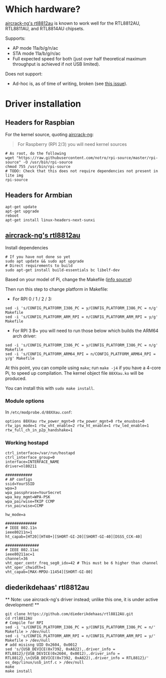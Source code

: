 # Which hardware?

[aircrack-ng's rtl8812au](https://github.com/aircrack-ng/rtl8812au) is known to work well for the RTL8812AU, RTL8811AU, and RTL8814AU chipsets. 

Supports:
- AP mode 11a/b/g/n/ac
- STA mode 11a/b/g/n/ac
- Full expected speed for both (just over half theoretical maximum throughput is achieved if not USB limited).

Does not support:
- Ad-hoc is, as of time of writing, broken (see [this issue](https://github.com/aircrack-ng/rtl8812au/issues/311)).

# Driver installation

## Headers for Raspbian

For the kernel source, quoting [aircrack-ng](https://github.com/aircrack-ng/rtl8812au/blob/v5.2.20/README.md):

> For Raspberry (RPI 2/3) you will need kernel sources
```
# As root, do the following
wget "https://raw.githubusercontent.com/notro/rpi-source/master/rpi-source" -O /usr/bin/rpi-source
chmod 755 /usr/bin/rpi-source
# TODO: Check that this does not require dependencies not present in lite img
rpi-source 
```

## Headers for Armbian

```
apt-get update
apt-get upgrade
reboot
apt-get install linux-headers-next-sunxi
```

## [aircrack-ng's rtl8812au](https://github.com/aircrack-ng/rtl8812au)

Install dependencies
```
# If you have not done so yet
sudo apt update && sudo apt upgrade
# Direct requirements to build
sudo apt-get install build-essentials bc libelf-dev
```

Based on your model of Pi, change the Makefile ([info source](https://github.com/aircrack-ng/rtl8812au/blob/v5.2.20/README.md))

Then run this step to change platform in Makefile:

- For RPI 0 / 1 / 2 / 3:

```
sed -i 's/CONFIG_PLATFORM_I386_PC = y/CONFIG_PLATFORM_I386_PC = n/g' Makefile
sed -i 's/CONFIG_PLATFORM_ARM_RPI = n/CONFIG_PLATFORM_ARM_RPI = y/g' Makefile
```

- For RPI 3 B+ you will need to run those below which builds the ARM64 arch driver:

```
sed -i 's/CONFIG_PLATFORM_I386_PC = y/CONFIG_PLATFORM_I386_PC = n/g' Makefile
sed -i 's/CONFIG_PLATFORM_ARM64_RPI = n/CONFIG_PLATFORM_ARM64_RPI = y/g' Makefile
```

At this point, you can compile using `make`; run `make -j4` if you have a 4-core Pi, to speed up compilation. The kernel object file `88XXau.ko` will be produced.

You can install this with `sudo make install`.

### Module options

In `/etc/modprobe.d/88XXau.conf`:

```
options 88XXau rtw_power_mgnt=0 rtw_power_mgnt=0 rtw_enusbss=0 rtw_ips_mode=1 rtw_vht_enable=2 rtw_ht_enable=1 rtw_led_enable=1 rtw_full_ch_in_p2p_handshake=1
```

### Working hostapd

```
ctrl_interface=/var/run/hostapd
ctrl_interface_group=0
interface=INTERFACE_NAME
driver=nl80211

############
# AP configs
ssid=YourSSID
wpa=3
wpa_passphrase=YourSecret
wpa_key_mgmt=WPA-PSK
wpa_pairwise=TKIP CCMP
rsn_pairwise=CCMP

hw_mode=a

##############
# IEEE 802.11n
ieee80211n=1
ht_capab=[HT20][HT40+][SHORT-GI-20][SHORT-GI-40][DSSS_CCK-40]

###############
# IEEE 802.11ac
ieee80211ac=1
channel=36
vht_oper_centr_freq_seg0_idx=42 # This must be 6 higher than channel
vht_oper_chwidth=1
vht_capab=[MAX-MPDU-11454][SHORT-GI-80]
```

## diederikdehaas' rtl8812au

** Note: use aircrack-ng's driver instead; unlike this one, it is under active development! **

```
git clone https://github.com/diederikdehaas/rtl8812AU.git
cd rtl8812AU
# Compile for RPI
sed -i 's/CONFIG_PLATFORM_I386_PC = y/CONFIG_PLATFORM_I386_PC = n/' Makefile > /dev/null
sed -i 's/CONFIG_PLATFORM_ARM_RPI = n/CONFIG_PLATFORM_ARM_RPI = y/' Makefile > /dev/null
# add misisng UID 0x2604, 0x0012
sed 's/{USB_DEVICE(0x7392, 0xA822),.driver_info = RTL8812}/{USB_DEVICE(0x2604, 0x0012),.driver_info = RTL8812},\n{USB_DEVICE(0x7392, 0xA822),.driver_info = RTL8812}/'  os_dep/linux/usb_intf.c > /dev/null
make 
make install
```
